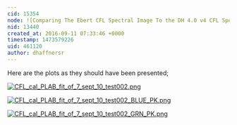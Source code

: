 ```yaml
---
cid: 15354
node: ![Comparing The Ebert CFL Spectral Image To the DH 4.0 v4 CFL Spectral Image](../notes/dhaffnersr/09-10-2016/comparing-the-ebert-cfl-spectral-image-to-the-dh-4-0-v4-cfl-spectral-image)
nid: 13440
created_at: 2016-09-11 07:33:46 +0000
timestamp: 1473579226
uid: 461120
author: dhaffnersr
---
```


Here are the plots as they should have been presented;

[![CFL_cal_PLAB_fit_of_7_sept_10_test002.png](//i.publiclab.org/system/images/photos/000/018/011/large/CFL_cal_PLAB_fit_of_7_sept_10_test002.png)](//i.publiclab.org/system/images/photos/000/018/011/original/CFL_cal_PLAB_fit_of_7_sept_10_test002.png)

[![CFL_cal_PLAB_fit_of_7_sept_10_test002_BLUE_PK.png](//i.publiclab.org/system/images/photos/000/018/012/large/CFL_cal_PLAB_fit_of_7_sept_10_test002_BLUE_PK.png)](//i.publiclab.org/system/images/photos/000/018/012/original/CFL_cal_PLAB_fit_of_7_sept_10_test002_BLUE_PK.png)

[![CFL_cal_PLAB_fit_of_7_sept_10_test002_GRN_PK.png](//i.publiclab.org/system/images/photos/000/018/013/large/CFL_cal_PLAB_fit_of_7_sept_10_test002_GRN_PK.png)](//i.publiclab.org/system/images/photos/000/018/013/original/CFL_cal_PLAB_fit_of_7_sept_10_test002_GRN_PK.png)





